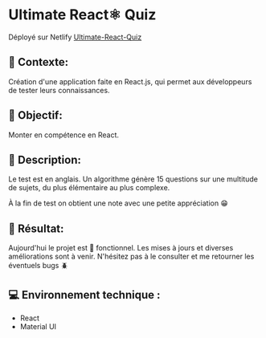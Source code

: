# Ultimate React⚛️ Quiz

Déployé sur Netlify [Ultimate-React-Quiz](https://ultimate-react-quiz.netlify.app)

## 📑 Contexte:

Création d'une application faite en React.js, qui permet aux développeurs de tester leurs connaissances.

## 🎯 Objectif:

Monter en compétence en React.

## 📝 Description:

Le test est en anglais.
Un algorithme génère 15 questions sur une multitude de sujets, du plus
élémentaire au plus complexe.

À la fin de test on obtient une note avec une petite appréciation 😁

## 🚀 Résultat:

Aujourd'hui le projet est 💯 fonctionnel. Les mises à jours et diverses améliorations sont à venir.
N'hésitez pas à le consulter et me retourner les éventuels bugs 🪲

## 💻 Environnement technique :

- React
- Material UI
